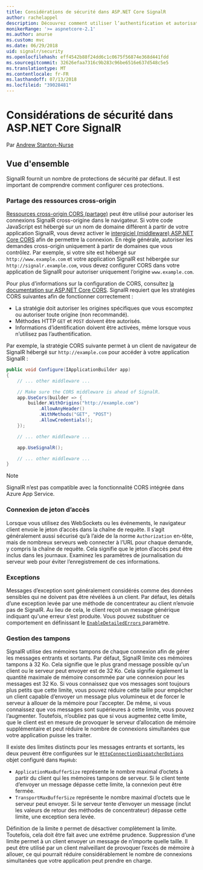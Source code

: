 ```yaml
---
title: Considérations de sécurité dans ASP.NET Core SignalR
author: rachelappel
description: Découvrez comment utiliser l’authentification et autorisation dans ASP.NET Core SignalR.
monikerRange: '>= aspnetcore-2.1'
ms.author: anurse
ms.custom: mvc
ms.date: 06/29/2018
uid: signalr/security
ms.openlocfilehash: eff4542b88f24dd6c1c0675f56874e368d441fdd
ms.sourcegitcommit: 32626efaa7316c9b283c96be6516e637d548c5e5
ms.translationtype: MT
ms.contentlocale: fr-FR
ms.lasthandoff: 07/13/2018
ms.locfileid: "39028481"
---
```

# <a name="security-considerations-in-aspnet-core-signalr"></a>Considérations de sécurité dans ASP.NET Core SignalR

Par [Andrew Stanton-Nurse](https://twitter.com/anurse)

## <a name="overview"></a>Vue d'ensemble

SignalR fournit un nombre de protections de sécurité par défaut. Il est important de comprendre comment configurer ces protections.

### <a name="cross-origin-resource-sharing"></a>Partage des ressources cross-origin

[Ressources cross-origin CORS (partage)](https://en.wikipedia.org/wiki/Cross-origin_resource_sharing) peut être utilisé pour autoriser les connexions SignalR cross-origine dans le navigateur. Si votre code JavaScript est hébergé sur un nom de domaine différent à partir de votre application SignalR, vous devez activer le [intergiciel (middleware) ASP.NET Core CORS](xref:security/cors) afin de permettre la connexion. En règle générale, autoriser les demandes cross-origin uniquement à partir de domaines que vous contrôlez. Par exemple, si votre site est hébergé sur `http://www.example.com` et votre application SignalR est hébergée sur `http://signalr.example.com`, vous devez configurer CORS dans votre application de SignalR pour autoriser uniquement l’origine `www.example.com`.

Pour plus d’informations sur la configuration de CORS, consultez [la documentation sur ASP.NET Core CORS](xref:security/cors). SignalR requiert que les stratégies CORS suivantes afin de fonctionner correctement :

* La stratégie doit autoriser les origines spécifiques que vous escomptez ou autoriser toute origine (non recommandé).
* Méthodes HTTP `GET` et `POST` doivent être autorisés.
* Informations d’identification doivent être activées, même lorsque vous n’utilisez pas l’authentification.

Par exemple, la stratégie CORS suivante permet à un client de navigateur de SignalR hébergé sur `http://example.com` pour accéder à votre application SignalR :

```csharp
public void Configure(IApplicationBuilder app)
{
    // ... other middleware ...

    // Make sure the CORS middleware is ahead of SignalR.
    app.UseCors(builder => {
        builder.WithOrigins("http://example.com")
            .AllowAnyHeader()
            .WithMethods("GET", "POST")
            .AllowCredentials();
    });

    // ... other middleware ...

    app.UseSignalR();

    // ... other middleware ...
}
```

> [!NOTE]
> SignalR n’est pas compatible avec la fonctionnalité CORS intégrée dans Azure App Service.

### <a name="access-token-logging"></a>Connexion de jeton d’accès

Lorsque vous utilisez des WebSockets ou les événements, le navigateur client envoie le jeton d’accès dans la chaîne de requête. Il s’agit généralement aussi sécurisé qu’à l’aide de la norme `Authorization` en-tête, mais de nombreux serveurs web connecter à l’URL pour chaque demande, y compris la chaîne de requête. Cela signifie que le jeton d’accès peut être inclus dans les journaux. Examinez les paramètres de journalisation du serveur web pour éviter l’enregistrement de ces informations.

### <a name="exceptions"></a>Exceptions

Messages d’exception sont généralement considérés comme des données sensibles qui ne doivent pas être révélées à un client. Par défaut, les détails d’une exception levée par une méthode de concentrateur au client n’envoie pas de SignalR. Au lieu de cela, le client reçoit un message générique indiquant qu'une erreur s’est produite. Vous pouvez substituer ce comportement en définissant le [ `EnableDetailedErrors` ](xref:signalr/configuration#configure-server-options) paramètre.

### <a name="buffer-management"></a>Gestion des tampons

SignalR utilise des mémoires tampons de chaque connexion afin de gérer les messages entrants et sortants. Par défaut, SignalR limite ces mémoires tampons à 32 Ko. Cela signifie que le plus grand message possible qu'un client ou le serveur peut envoyer est de 32 Ko. Cela signifie également la quantité maximale de mémoire consommée par une connexion pour les messages est 32 Ko. Si vous connaissez que vos messages sont toujours plus petits que cette limite, vous pouvez réduire cette taille pour empêcher un client capable d’envoyer un message plus volumineux et de forcer le serveur à allouer de la mémoire pour l’accepter. De même, si vous connaissez que vos messages sont supérieures à cette limite, vous pouvez l’augmenter. Toutefois, n’oubliez pas que si vous augmentez cette limite, que le client est en mesure de provoquer le serveur d’allocation de mémoire supplémentaire et peut réduire le nombre de connexions simultanées que votre application puisse les traiter.

Il existe des limites distincts pour les messages entrants et sortants, les deux peuvent être configurées sur le [ `HttpConnectionDispatcherOptions` ](xref:signalr/configuration#configure-server-options) objet configuré dans `MapHub`:

* `ApplicationMaxBufferSize` représente le nombre maximal d’octets à partir du client qui les mémoires tampons de serveur. Si le client tente d’envoyer un message dépasse cette limite, la connexion peut être fermée.
* `TransportMaxBufferSize` représente le nombre maximal d’octets que le serveur peut envoyer. Si le serveur tente d’envoyer un message (inclut les valeurs de retour des méthodes de concentrateur) dépasse cette limite, une exception sera levée.

Définition de la limite `0` permet de désactiver complètement la limite. Toutefois, cela doit être fait avec une extrême prudence. Suppression d’une limite permet à un client envoyer un message de n’importe quelle taille. Il peut être utilisé par un client malveillant de provoquer l’excès de mémoire à allouer, ce qui pourrait réduire considérablement le nombre de connexions simultanées que votre application peut prendre en charge.
